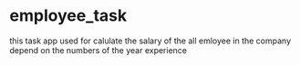 # employee_task
 this task app used for calulate the salary of the all emloyee in the company depend on the numbers of the year experience 
